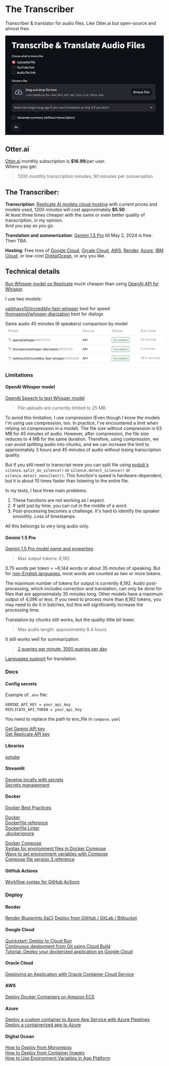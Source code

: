 # The Transcriber
Transcriber &amp; translator for audio files. Like Otter.ai but open-source and almost free.

![Screenshot](screenshot.png)

## Otter.ai

[Otter.ai](https://otter.ai/pricing) monthly subscription is **$16.99**/per user. \
Where you get:
> 1200 monthly transcription minutes; 90 minutes per conversation

## The Transcriber:

**Transcription**:
[Replicate AI models cloud-hosting](https://replicate.com/pricing) with current prices and models used, 1200 minutes will cost approximately **$5.50** \
At least three times cheaper with the same or even better quality of transcription, in my opinion. \
And you pay as you go.

**Translation and summerization**:
[Gemini 1.5 Pro](https://ai.google.dev/pricing) till May 2, 2024 is free. Then TBA.

**Hosting**:
Free tires of [Google Cloud](https://cloud.google.com/free), [Orcale Cloud](https://www.oracle.com/cloud/free/), [AWS](https://aws.amazon.com/free/), [Render](https://render.com/pricing), [Azure](https://azure.microsoft.com/en-us/pricing/free-services), [IBM Cloud](https://www.ibm.com/cloud/free), or low-cost [DigitalOcean](https://www.digitalocean.com/), or any you like.

## Technical details

[Run Whisper model on Replicate](https://replicate.com/openai/whisper) much cheaper than using [OpenAI API for Whisper](https://openai.com/pricing).

I use two models:

[vaibhavs10/incredibly-fast-whisper](https://replicate.com/vaibhavs10/incredibly-fast-whisper) best for speed \
[thomasmol/whisper-diarization](https://replicate.com/thomasmol/whisper-diarization) best for dialogs

Same audio 45 minutes (6 speakers) comparison by model
![Comparison of processing times by model](model-comparison.png)

### Limitations

#### OpenAI Whisper model

[OpenAI Speech to text Whisper model](https://platform.openai.com/docs/guides/speech-to-text)

> File uploads are currently limited to 25 MB.

To avoid this limitation, I use compression (Even though I know the models I'm using use compression, too. In practice, I've encountered a limit when relying on compression in a model). The file size without compression is 63 MB for 45 minutes of audio. However, after compression, the file size reduces to 4 MB for the same duration. Therefore, using compression, we can avoid splitting audio into chunks, and we can increase the limit to approximately 3 hours and 45 minutes of audio without losing transcription quality.

But if you still need to transcript more you can split file using [pydub's](https://github.com/jiaaro/pydub/blob/master/API.markdown) `silence.split_on_silence()` or `silence.detect_silence()` or `silence.detect_nonsilent()`. This function's speed is hardware-dependent, but it is about 10 times faster than listening to the entire file.

In my tests, I face three main problems:
1. These functions are not working as I expect.
2. If split just by time, you can cut in the middle of a word.
3. Post-processing becomes a challenge. It's hard to identify the speaker smoothly. Loss of timestamps.

All this beloongs to very long audio only.

#### Gemini 1.5 Pro

[Gemini 1.5 Pro model name and properties](https://cloud.google.com/vertex-ai/generative-ai/docs/learn/models)

> Max output tokens: 8,192 

0.75 words per token = ~6,144 words or about 35 minutes of speaking. But for [non-English languages](https://mor10.com/openai-token-tax/), most words are counted as two or more tokens.

The maximum number of tokens for output is currently 8,192. Audio post-processing, which includes correction and translation, can only be done for files that are approximately 35 minutes long. Other models have a maximum output of 4,096 or less. If you need to process more than 8,192 tokens, you may need to do it in batches, but this will significantly increase the processing time.

Translation by chunks still works, but the quality little bit lower.

> Max audio length: approximately 8.4 hours

It still works well for summarization.

> [2 queries per minute, 1000 queries per day](https://ai.google.dev/gemini-api/docs/models/gemini#model-variations)

[Languages support](https://cloud.google.com/vertex-ai/generative-ai/docs/learn/models#language-support) for translation.


### Docs

#### Config secrets

Example of `.env` file:
```
GEMINI_API_KEY = your_api_key
REPLICATE_API_TOKEN = your_api_key
```

You need to replace the path to env_file in `compose.yaml`

[Get Gemini API key](https://ai.google.dev/) \
[Get Replicate API key](https://replicate.com/account/api-tokens)


#### Libraries

[pytube](https://pytube.io/en/latest/)

#### Streamlit

[Develop locally with secrets](https://docs.streamlit.io/deploy/streamlit-community-cloud/deploy-your-app/secrets-management#develop-locally-with-secrets) \
[Secrets management](https://docs.streamlit.io/develop/concepts/connections/secrets-management)

#### Docker

[Docker Best Practices](https://testdriven.io/blog/docker-best-practices/)

[Docker](https://docs.docker.com/language/python/) \
[Dockerfile reference](https://docs.docker.com/reference/dockerfile/) \
[Dockerfile Linter](https://hadolint.github.io/hadolint/) \
[.dockerignore](https://docs.docker.com/build/building/context/#dockerignore-files)

[Docker Compose](https://docs.docker.com/compose/) \
[Syntax for environment files in Docker Compose](https://docs.docker.com/compose/environment-variables/env-file/) \
[Ways to set environment variables with Compose](https://docs.docker.com/compose/environment-variables/set-environment-variables/) \
[Compose file version 3 reference](https://docs.docker.com/compose/compose-file/compose-file-v3/)

#### GitHub Actions
[Workflow syntax for GitHub Actions](https://docs.github.com/en/actions/using-workflows/workflow-syntax-for-github-actions)

### Deploy

#### Render
[Render Blueprints (IaC)](https://docs.render.com/infrastructure-as-code)
[Deploy from GitHub / GitLab / Bitbucket](https://docs.render.com/web-services#deploy-from-github--gitlab--bitbucket)

#### Google Cloud
[Quickstart: Deploy to Cloud Run](https://cloud.google.com/run/docs/quickstarts/deploy-container) \
[Continuous deployment from Git using Cloud Build](https://cloud.google.com/run/docs/continuous-deployment-with-cloud-build) \
[Tutorial: Deploy your dockerized application on Google Cloud](https://community.intersystems.com/post/tutorial-deploy-your-dockerized-application-google-cloud)

#### Oracle Cloud
[Deploying an Application with Oracle Container Cloud Service](https://www.oracle.com/webfolder/technetwork/tutorials/obe/cloud/container_cloud/deploying_an_app_from_occs/occs-deploy-an-app-obe.html)

#### AWS
[Deploy Docker Containers on Amazon ECS](https://aws.amazon.com/getting-started/hands-on/deploy-docker-containers/)

#### Azure
[Deploy a custom container to Azure App Service with Azure Pipelines](https://learn.microsoft.com/en-us/azure/devops/pipelines/apps/cd/deploy-docker-webapp?view=azure-devops&tabs=python%2Cclassic) \
[Deploy a containerized app to Azure](https://code.visualstudio.com/docs/containers/app-service)

#### Digital Ocean

[How to Deploy from Monorepos](https://docs.digitalocean.com/products/app-platform/how-to/deploy-from-monorepo/) \
[How to Deploy from Container Images](https://docs.digitalocean.com/products/app-platform/how-to/deploy-from-container-images/) \
[How to Use Environment Variables in App Platform](https://docs.digitalocean.com/products/app-platform/how-to/use-environment-variables/#using-bindable-variables-within-environment-variables)